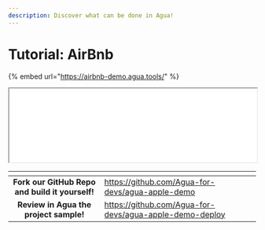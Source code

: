 ```yaml
---
description: Discover what can be done in Agua!
---
```


# Tutorial: AirBnb

{% embed url="https://airbnb-demo.agua.tools/" %}
<iframe
  src="[https://codepen.io/team/codepen/embed/preview/PNaGbb](https://airbnb-demo.agua.tools)"
  style="width:100%; height:300p
    x;"
></iframe>

<table data-card-size="large" data-view="cards"><thead><tr><th align="center"></th><th data-hidden data-card-target data-type="content-ref"></th></tr></thead><tbody><tr><td align="center"><strong>Fork our GitHub Repo and build it yourself!</strong></td><td><a href="https://github.com/Agua-for-devs/agua-apple-demo">https://github.com/Agua-for-devs/agua-apple-demo</a></td></tr><tr><td align="center"><strong>Review in Agua the project sample!</strong></td><td><a href="https://github.com/Agua-for-devs/agua-apple-demo-deploy">https://github.com/Agua-for-devs/agua-apple-demo-deploy</a></td></tr></tbody></table>
